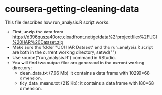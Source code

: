 coursera-getting-cleaning-data
==============================
 
This file describes how run_analysis.R script works.
* First, unzip the data from https://d396qusza40orc.cloudfront.net/getdata%2Fprojectfiles%2FUCI%20HAR%20Dataset.zip
* Make sure the folder "UCI HAR Dataset" and the run_analysis.R script are both in the current working directory, setwd("<current working directory>")
* Use source("run_analysis.R") command in RStudio. 
* You will find two output files are generated in the current working directory:
  - clean_data.txt (7.96 Mb): it contains a data frame  with 10299*68 dimension.
  - tidy_data_means.txt (219 Kb): it contains a data frame with 180*68 dimension.




